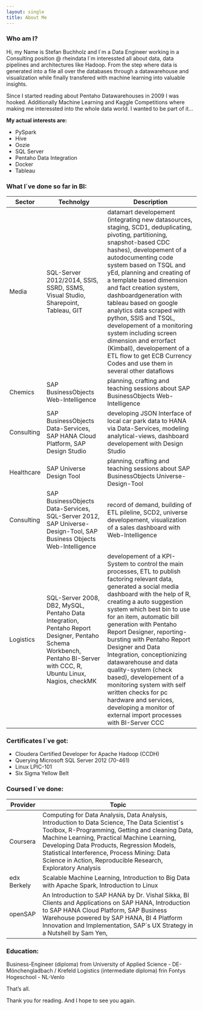 ```yaml
---
layout: single
title: About Me
---
```


### Who am I?

Hi, my Name is Stefan Buchholz and I´m a Data Engineer working in a Consulting position @ rheindata
I´m interessted all about data, data pipelines and architectures like Hadoop. From the step where data is generated into a file
all over the databases through a datawarehouse and visualization while finally transfered with machine learning into valuable insights.

Since I started reading about Pentaho Datawarehouses in 2009 I was hooked. Additionally Machine Learning and Kaggle Competitions where making me interessted into the whole data world. I wanted to be part of it...

**My actual interests are:**

- PySpark
- Hive
- Oozie
- SQL Server
- Pentaho Data Integration
- Docker
- Tableau

### What I´ve done so far in BI:

Sector     | Technolgy	| Description |
-------- | ----------- | ----- |
Media | SQL-Server 2012/2014, SSIS, SSRD, SSMS, Visual Studio, Sharepoint, Tableau, GIT | datamart developement (integrating new datasources, staging, SCD1, deduplicating, pivoting, partitioning, snapshot-based CDC hashes), developement of a autodocumenting code system based on TSQL and yEd, planning and creating of a template based dimension and fact creation system, dashboardgeneration with tableau based on google analytics data scraped with python, SSIS and TSQL, developement of a monitoring system including screen dimension and errorfact (Kimball), developement of a ETL flow to get ECB Currency Codes and use them in several other dataflows
Chemics | SAP BusinessObjects Web-Intelligence | planning, crafting and teaching sessions about SAP BusinessObjects Web-Intelligence
Consulting | SAP BusinessObjects Data-Services, SAP HANA Cloud Platform, SAP Design Studio | developing JSON Interface of local car park data to HANA via Data-Services, modeling analytical-views, dashboard developement with Design Studio
Healthcare | SAP Universe Design Tool | planning, crafting and teaching sessions about SAP BusinessObjects Universe-Design-Tool
Consulting |SAP BusinessObjects Data-Services, SQL-Server 2012, SAP Universe-Design-Tool, SAP Business Objects Web-Intelligence | record of demand,  building of ETL pileline, SCD2, universe developement, visualization of a sales dashboard with Web-Intelligence
Logistics | SQL-Server 2008, DB2, MySQL, Pentaho Data Integration, Pentaho Report Designer, Pentaho Schema Workbench, Pentaho BI-Server with CCC, R, Ubuntu Linux, Nagios, checkMK | developement of a KPI-System to control the main processes, ETL to publish factoring relevant data, generated a social media dashboard with the help of R, creating a auto suggestion system which best bin to use for an item, automatic bill generation with Pentaho Report Designer, reporting-bursting with Pentaho Report Designer and Data Integration, conceptionizing datawarehouse and data quality-system (check based), developement of a monitoring system with self written checks for pc hardware and services, developing a monitor of external import processes with BI-Server CCC

### Certificates I´ve got:
- Cloudera Certified Developer for Apache Hadoop (CCDH)
- Querying Microsoft SQL Server 2012 (70-461)
- Linux LPIC-101
- Six Sigma Yellow Belt



### Coursed I´ve done:
|Provider| Topic	|
| -------- | ----------- |
| Coursera | Computing for Data Analysis, Data Analysis, Introduction to Data Science, The Data Scientist´s Toolbox, R-Programming, Getting and cleaning Data, Machine Learning, Practical Machine Learning, Developing Data Products, Regression Models, Statistical Interference, Process Mining: Data Science in Action, Reproducible Research, Exploratory Analysis |
| edx Berkely | Scalable Machine Learning, Introduction to Big Data with Apache Spark, Introduction to Linux |
|openSAP | An Introduction to SAP HANA by Dr. Vishal Sikka, BI Clients and Applications on SAP HANA, Introduction to SAP HANA Cloud Platform, SAP Business Warehouse powered by SAP HANA, BI 4 Platform Innovation and Implementation, SAP´s UX Strategy in a Nutshell by Sam Yen,|

### Education:
Business-Engineer (diploma) from University of Applied Science - DE-Mönchengladbach / Krefeld 
Logistics (intermediate diploma) frin Fontys Hogeschool - NL-Venlo

That’s all.

Thank you for reading. And I hope to see you again.
